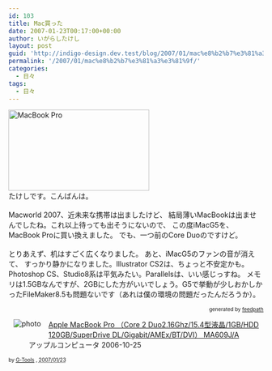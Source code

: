 ```yaml
---
id: 103
title: Mac買った
date: 2007-01-23T00:17:00+00:00
author: いがらしたけし
layout: post
guid: 'http://indigo-design.dev.test/blog/2007/01/mac%e8%b2%b7%e3%81%a3%e3%81%9f/'
permalink: '/2007/01/mac%e8%b2%b7%e3%81%a3%e3%81%9f/'
categories:
  - 日々
tags:
  - 日々
---
```

<img style="width: 278px;height: 160px" src="http://blog-imgs-29.fc2.com/a/r/m/armadillo75/product-15in.jpg" alt="MacBook Pro" border="0"><br />たけしです。こんばんは。<br /><br />Macworld 2007、近未来な携帯は出ましたけど、
結局薄いMacBookは出ませんでしたね。これ以上待っても出そうにないので、
この度iMacG5を、MacBook Proに買い換えました。
でも、一つ前のCore Duoのですけど。<br /><br />とりあえず、机はすごく広くなりました。
あと、iMacG5のファンの音が消えて、
すっかり静かになりました。Illustrator CS2は、ちょっと不安定かも。
Photoshop CS、Studio8系は平気みたい。Parallelsは、いい感じっすね。
メモリは1.5GBなんですが、2GBにした方がいいでしょう。G5で挙動が少しおかしかったFileMaker8.5も問題ないです（あれは僕の環境の問題だったんだろうか）。<br />
<div style="text-align: right;font-size: 10px">
&nbsp;&nbsp;<span>generated by <a href="http://feedpath.jp">feedpath</a></span>
</div>


<!--more-->
<div class="hreview"><a class="item url" href="http://www.amazon.co.jp/exec/obidos/ASIN/B000IDDSGM/kamiigusajiko-22/ref=nosim/"><img src="http://ec2.images-amazon.com/images/P/B000IDDSGM.01._SCMZZZZZZZ_V38578992_.jpg" alt="photo" class="photo" style="border: medium none;margin: 0pt 15px 10px 10px;padding: 0pt;float: left"></a><dl><dt><a class="item url" href="http://www.amazon.co.jp/exec/obidos/ASIN/B000IDDSGM/kamiigusajiko-22/ref=nosim/">Apple MacBook Pro （Core 2 Duo2.16Ghz/15.4型液晶/1GB/HDD 120GB/SuperDrive DL/Gigabit/AMEx/BT/DVI） MA609J/A</a></dt><dd>アップルコンピュータ 2006-10-25</dd></dl><p class="gtools" style="font-size: 10px">by <a href="http://www.goodpic.com/mt/aws/index.html">G-Tools</a> ,  <abbr class="dtreviewed" title="2007/01/23">2007/01/23</abbr></p></div>
